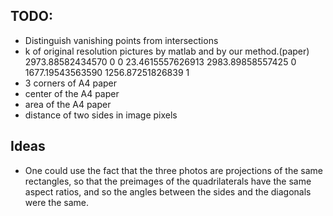 ## TODO:
 - Distinguish vanishing points from intersections
 - k of original resolution pictures by matlab and by our method.(paper)
     2973.88582434570	0	0
     23.4615557626913	2983.89858557425	0
     1677.19543563590	1256.87251826839	1
 - 3 corners of A4 paper
 - center of the A4 paper 
 - area of the A4 paper
 - distance of two sides in image pixels

## Ideas
 - One could use the fact that the three photos are projections of the same rectangles, so that the preimages of the quadrilaterals have the same aspect ratios, and so the angles between the sides and the diagonals were the same.
